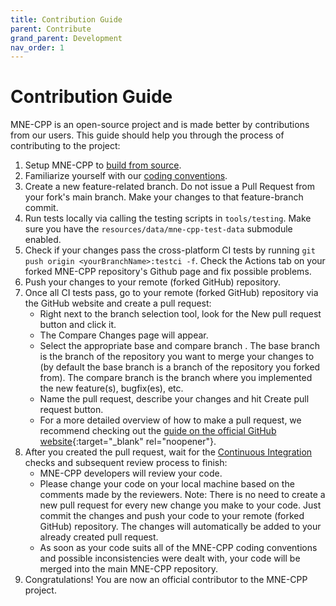 ```yaml
---
title: Contribution Guide
parent: Contribute
grand_parent: Development
nav_order: 1
---
```

# Contribution Guide

MNE-CPP is an open-source project and is made better by contributions from our users. This guide should help you through the process of contributing to the project:

1. Setup MNE-CPP to [build from source](buildguide.md).
2. Familiarize yourself with our [coding conventions](contr_style.md).
3. Create a new feature-related branch. Do not issue a Pull Request from your fork's main branch. Make your changes to that feature-branch commit.
4. Run tests locally via calling the testing scripts in `tools/testing`. Make sure you have the `resources/data/mne-cpp-test-data` submodule enabled. 
5. Check if your changes pass the cross-platform CI tests by running `git push origin <yourBranchName>:testci -f`. Check the Actions tab on your forked MNE-CPP repository's Github page and fix possible problems.
6. Push your changes to your remote (forked GitHub) repository.
7. Once all CI tests pass, go to your remote (forked GitHub) repository via the GitHub website and create a pull request:
   * Right next to the branch selection tool, look for the New pull request button and click it.
   * The Compare Changes page will appear.
   * Select the appropriate base and compare branch . The base branch is the branch of the repository you want to merge your changes to (by default the base branch is a branch of the repository you forked from). The compare branch is the branch where you implemented the new feature(s), bugfix(es), etc.
   * Name the pull request, describe your changes and hit Create pull request button.
   * For a more detailed overview of how to make a pull request, we recommend checking out the [guide on the official GitHub website](https://git-scm.com/book/en/v2/GitHub-Contributing-to-a-Project){:target="_blank" rel="noopener"}.
8. After you created the pull request, wait for the [Continuous Integration](ci.md) checks and subsequent review process to finish:
   * MNE-CPP developers will review your code.
   * Please change your code on your local machine based on the comments made by the reviewers. Note: There is no need to create a new pull request for every new change you make to your code. Just commit the changes and push your code to your remote (forked GitHub) repository. The changes will automatically be added to your already created pull request.
   * As soon as your code suits all of the MNE-CPP coding conventions and possible inconsistencies were dealt with, your code will be merged into the main MNE-CPP repository.
9. Congratulations! You are now an official contributor to the MNE-CPP project.
